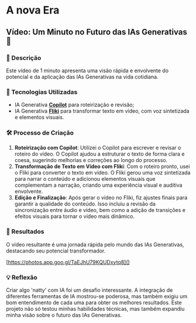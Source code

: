 # A nova Era

## Vídeo: Um Minuto no Futuro das IAs Generativas 🎥

### 📄 Descrição
Este vídeo de 1 minuto apresenta uma visão rápida e envolvente do potencial e da aplicação das IAs Generativas na vida cotidiana.

### 🤖 Tecnologias Utilizadas
- IA Generativa **[Copilot](https://github.com/features/copilot)** para roteirização e revisão;
- IA Generativa **[Fliki](https://fliki.ai/)** para transformar texto em vídeo, com voz sintetizada e elementos visuais.

### 🛠️ Processo de Criação
1. **Roteirização com Copilot**: Utilizei o Copilot para escrever e revisar o roteiro do vídeo. O Copilot ajudou a estruturar o texto de forma clara e coesa, sugerindo melhorias e correções ao longo do processo.
2. **Transformação de Texto em Vídeo com Fliki**: Com o roteiro pronto, usei o Fliki para converter o texto em vídeo. O Fliki gerou uma voz sintetizada para narrar o conteúdo e adicionou elementos visuais que complementam a narração, criando uma experiência visual e auditiva envolvente.
3. **Edição e Finalização**: Após gerar o vídeo no Fliki, fiz ajustes finais para garantir a qualidade do conteúdo. Isso incluiu a revisão da sincronização entre áudio e vídeo, bem como a adição de transições e efeitos visuais para tornar o vídeo mais dinâmico.

### 🚀 Resultados
O vídeo resultante é uma jornada rápida pelo mundo das IAs Generativas, destacando seu potencial transformador.

[https://photos.app.goo.gl/TaEJhU79KQUDxytq8]()

### 💡 Reflexão
Criar algo 'natty' com IA foi um desafio interessante. A integração de diferentes ferramentas de IA mostrou-se poderosa, mas também exigiu um bom entendimento de cada uma para obter os melhores resultados. Este projeto não só testou minhas habilidades técnicas, mas também expandiu minha visão sobre o futuro das IAs Generativas.

